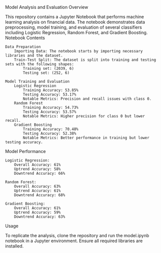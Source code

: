 Model Analysis and Evaluation
Overview

This repository contains a Jupyter Notebook that performs machine learning analysis on financial data. The notebook demonstrates data preprocessing, model training, and evaluation of several classifiers including Logistic Regression, Random Forest, and Gradient Boosting.
Notebook Contents

    Data Preparation
        Importing Data: The notebook starts by importing necessary libraries and the dataset.
        Train-Test Split: The dataset is split into training and testing sets with the following shapes:
            Training set: (2039, 6)
            Testing set: (252, 6)

    Model Training and Evaluation
        Logistic Regression
            Training Accuracy: 53.85%
            Testing Accuracy: 53.17%
            Notable Metrics: Precision and recall issues with class 0.
        Random Forest
            Training Accuracy: 54.73%
            Testing Accuracy: 53.57%
            Notable Metrics: Higher precision for class 0 but lower recall.
        Gradient Boosting
            Training Accuracy: 70.48%
            Testing Accuracy: 52.38%
            Notable Metrics: Better performance in training but lower testing accuracy.

Model Performance

    Logistic Regression:
        Overall Accuracy: 61%
        Uptrend Accuracy: 58%
        Downtrend Accuracy: 66%

    Random Forest:
        Overall Accuracy: 63%
        Uptrend Accuracy: 61%
        Downtrend Accuracy: 68%

    Gradient Boosting:
        Overall Accuracy: 61%
        Uptrend Accuracy: 59%
        Downtrend Accuracy: 63%

Usage

To replicate the analysis, clone the repository and run the model.ipynb notebook in a Jupyter environment. Ensure all required libraries are installed.